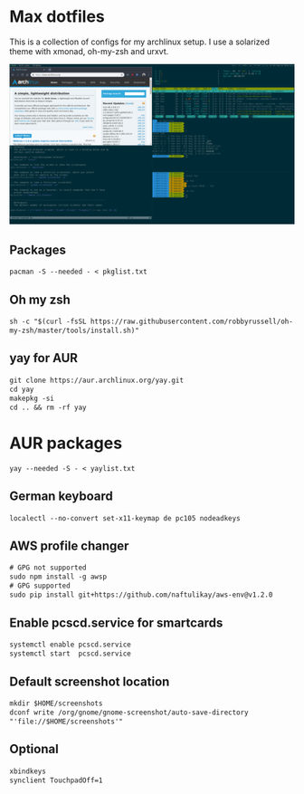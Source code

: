 # Max dotfiles
This is a collection of configs for my archlinux setup.
I use a solarized theme with xmonad, oh-my-zsh and urxvt.

<img src="preview.png" alt="my xmonad archlinux desktop" width="860"/>

## Packages
```
pacman -S --needed - < pkglist.txt
```

## Oh my zsh
```
sh -c "$(curl -fsSL https://raw.githubusercontent.com/robbyrussell/oh-my-zsh/master/tools/install.sh)"
```

## yay for AUR
```
git clone https://aur.archlinux.org/yay.git
cd yay
makepkg -si
cd .. && rm -rf yay
```

# AUR packages
```
yay --needed -S - < yaylist.txt
```

## German keyboard
```
localectl --no-convert set-x11-keymap de pc105 nodeadkeys
```

## AWS profile changer
```
# GPG not supported
sudo npm install -g awsp
# GPG supported
sudo pip install git+https://github.com/naftulikay/aws-env@v1.2.0
```

## Enable pcscd.service for smartcards
```
systemctl enable pcscd.service
systemctl start  pcscd.service
```

## Default screenshot location
```
mkdir $HOME/screenshots
dconf write /org/gnome/gnome-screenshot/auto-save-directory "'file://$HOME/screenshots'"
```

## Optional
```
xbindkeys
synclient TouchpadOff=1
```
